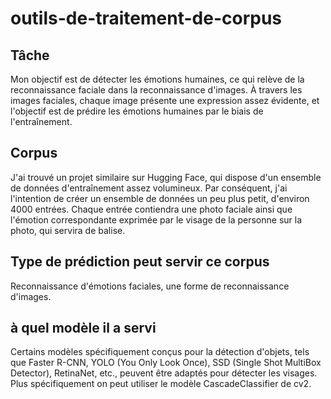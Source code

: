 # outils-de-traitement-de-corpus


## Tâche

Mon objectif est de détecter les émotions humaines, ce qui relève de la reconnaissance faciale dans la reconnaissance d'images. À travers les images faciales, chaque image présente une expression assez évidente, et l'objectif est de prédire les émotions humaines par le biais de l'entraînement.

## Corpus

J'ai trouvé un projet similaire sur Hugging Face, qui dispose d'un ensemble de données d'entraînement assez volumineux. Par conséquent, j'ai l'intention de créer un ensemble de données un peu plus petit, d'environ 4000 entrées. Chaque entrée contiendra une photo faciale ainsi que l'émotion correspondante exprimée par le visage de la personne sur la photo, qui servira de balise.

## Type de prédiction peut servir ce corpus

Reconnaissance d'émotions faciales, une forme de reconnaissance d'images.

## à quel modèle il a servi

Certains modèles spécifiquement conçus pour la détection d'objets, tels que Faster R-CNN, YOLO (You Only Look Once), SSD (Single Shot MultiBox Detector), RetinaNet, etc., peuvent être adaptés pour détecter les visages. Plus spécifiquement on peut utiliser le modèle CascadeClassifier de cv2.



